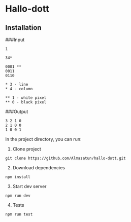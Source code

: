 # Hallo-dott

## Installation

###Input
```
1

34*

0001 **
0011
0110
```

```
* 3 - line
* 4 - column

** 1 - white pixel
** 0 - black pixel
```


###Output
```
3 2 1 0
2 1 0 0
1 0 0 1
```

In the project directory, you can run:

1. Clone project
```
git clone https://github.com/Almazatun/hallo-dott.git
```
2. Download dependencies
```
npm install
```
3. Start dev server
```
npm run dev
```
4. Tests
```
npm run test
```
